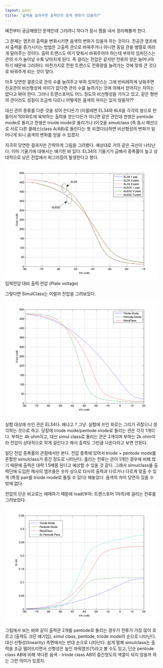 ```yaml
---
layout: post
title: "출력을 늘려주면 출력단의 음색 변화가 있을까?"
---
```



예전부터 궁금해왔던 문제인데 그러려니 하다가 잠시 짬을 내서 정리해볼까 한다.




그 문제는 앰프의 출력을 변화시키면 음색의 변화가 있을까 하는 것이다. 진공관 앰프에서 출력을 증가시키는 방법은 고출력 관으로 바꿔주거나 아니면 동일 관을 병렬로 여러개 달아주는 것이다. 출력 트랜스도 여기 맞춰서 바꿔주어야 하는데 부하의 임피던스는 관의 수가 늘어날 수록 낮아지게 된다. 즉 걸리는 전압은 같지만 전류의 양은 늘어나야 하기 때문에 그러하다. 마찬가지로 전원 트랜스도 전류량을 늘려가는 것에 맞춰 큰 것으로 바꿔주게 되는 것이 맞다.




아주 당연한 결론으로 관의 수를 늘려주고 부하 임피던스는 그에 반비례하게 낮춰주면 진공관의 비선형성에 차이가 없다면 관의 수를 늘려가는 것에 의해서 얻어지는 차이는 없다고 봐야 한다. 그러나 트랜스포머도 어느 정도의 비선형성을 가지고 있고, 같은 형번의 관이라도 성질이 조금씩 다르니 어떻게든 음색의 차이는 있지 않을까??




대신 관의 종류를 다른 것을 섞어 쓴다든가 (이를테면 EL34와 6L6을 각각의 쌍으로 만들어서 100와트에 육박하는 출력을 얻는다든가 아니면 같은 관인데 한쌍은 pentode mode로 돌리고 한쌍은 triode mode로 돌리거나 (이것을 simulclass (즉 동시 패션으로 서로 다른 클래스(class A/AB)로 돌린다는 뜻 되겠다)))하면 비선형성의 변화가 일어나게 되니 음색의 변화를 얻을 수 있겠지.




지극히 당연한 결과지만 간략하게 그림을 그려봤다. 예상대로 거의 같은 곡선이 나타난다. 이미 기울기에 대해서는 얘기한 바 있다. EL34의 기울기가 급해서 증폭률이 높고 상대적으로 낮은 전압에서 찌그러짐이 발생한다고 했다. 




![image](/assets/images/5464ade435403bc757da9178dd35c97b.png)입력전압 대비 출력 전압 (Plate voltage)




그렇다면 SimulClass는 어떨까 전압을 그려보았다.






![image](/assets/images/889dd990dea005e59822f18cb5961bd8.png)




실험 대상에 쓰인 관은 EL34다. 왜냐고 ? 그냥. 실험에 쓰인 회로는 그리기 귀찮으니 생각하는 것으로 하고. 당장에 triode mode/pentode mode로 돌리는 관은 각각 1개이다. 부하는 4k ohm이고, 대신 simul class로 돌리는 관은 2개이며 부하는 2k ohm이라 전압이 상대적으로 작게 걸린다고 해서 출력도 그만큼 나온다라고 보면 안된다. 




일단 전압 증폭률의 관점에서만 본다. 전압 증폭에 있어서 triode + pentode mode를 혼합한 simulclass가 중간 정도로 나타난다. 흘리는 전류는 관이 1개인 경우에 비해 많기 때문에 출력은 대략 1.5배쯤 된다고 예상할 수 있을 것 같다. 그래서 simulclass를 출력단에 도입한 메사의 앰프들은 숫자 상으로 타사의 출력과 다르거나 다르게 맞출 수 있게 (특정 pair를 triode mode로 돌릴 수 있다) 해놓았다. 음색의 차이 당연히 있을 수 밖에 없다. 



전압의 단순 비교로는 애매하기 때문에 load(부하: 트랜스포머 1차측)에 걸리는 전류를 그려보았다.






![image](/assets/images/11cb04c9c6f14c5610d14a33f994b295.png)




그림에서 보는 바와 같이 출력관 2개를 pentode로 돌리는 경우가 전류가 가장 많이 흐르고 (출력도 크단 얘기임), simul class, pentode, triode mode의 순으로 나타난다. 대신 선형성(linearity) 측면에서는 반대 순으로 나타난다. 쉽게 말해 simulclass는 출력을 조금 떨어뜨리면서 선형성은 높인 파워앰프(?)라고 볼 수도 있고, 단순 pentode class AB에 비해 색다른 음색 - triode class AB의 중간정도의 색깔이 되지 않을까 하는 그런 의미가 있겠지.















